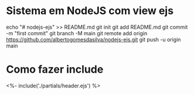 # Sistema em NodeJS com view ejs

echo "# nodejs-ejs" >> README.md
git init
git add README.md
git commit -m "first commit"
git branch -M main
git remote add origin https://github.com/albertogomesdasilva/nodejs-ejs.git
git push -u origin main

# Como fazer include

<%- include('./partials/header.ejs') %>